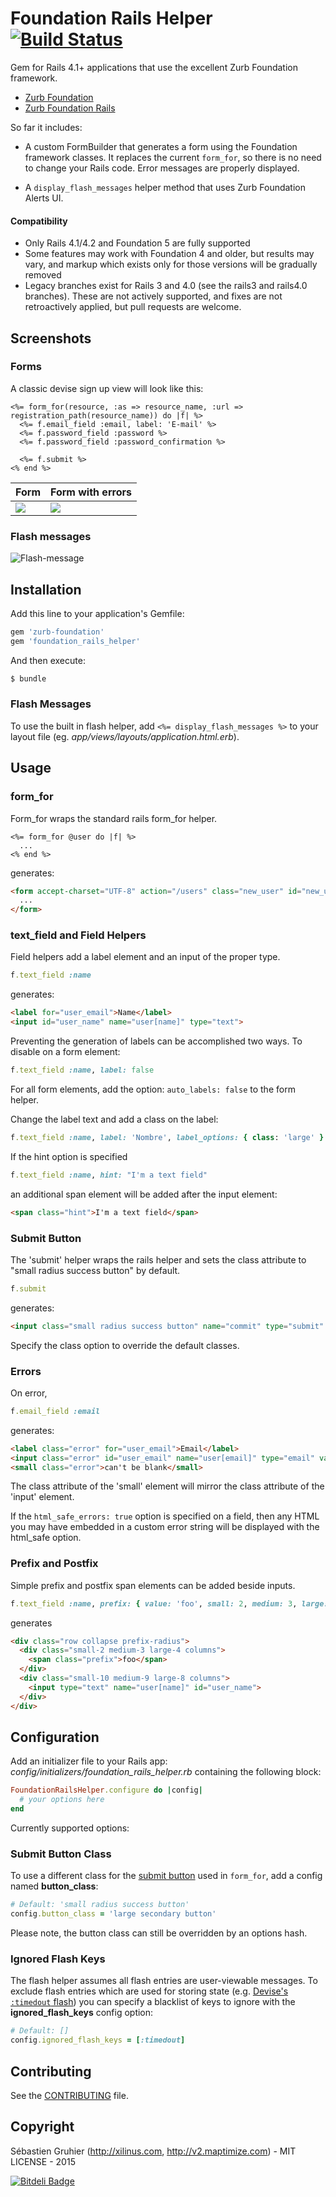 # Foundation Rails Helper [![Build Status](https://secure.travis-ci.org/sgruhier/foundation_rails_helper.png)](http://travis-ci.org/sgruhier/foundation_rails_helper)

Gem for Rails 4.1+ applications that use the excellent Zurb Foundation framework.

* [Zurb Foundation](https://github.com/zurb/foundation)
* [Zurb Foundation Rails](https://github.com/zurb/foundation-rails)

So far it includes:

* A custom FormBuilder that generates a form using the Foundation framework classes. It replaces the current `form_for`, so there is no need to change your Rails code. Error messages are properly displayed.

* A `display_flash_messages` helper method that uses Zurb Foundation Alerts UI.

#### Compatibility

* Only Rails 4.1/4.2 and Foundation 5 are fully supported
* Some features may work with Foundation 4 and older, but results may vary, and markup which exists only for those versions will be gradually removed
* Legacy branches exist for Rails 3 and 4.0 (see the rails3 and rails4.0 branches). These are not actively supported, and fixes are not retroactively applied, but pull requests are welcome.


## Screenshots

### Forms
A classic devise sign up view will look like this:

```erb
<%= form_for(resource, :as => resource_name, :url => registration_path(resource_name)) do |f| %>
  <%= f.email_field :email, label: 'E-mail' %>
  <%= f.password_field :password %>
  <%= f.password_field :password_confirmation %>

  <%= f.submit %>
<% end %>
```

<table>
  <thead>
    <tr>
      <th>Form</th>
      <th>Form with errors</th>
    </tr>
  </thead>
  <tbody>
    <tr>
      <td valign='top'>
        <img src="https://cloud.githubusercontent.com/assets/1400414/5994195/d9b467ce-aa1e-11e4-914c-f696724b53ed.png"/>
      </td>
      <td valign='top'>
        <img src="https://cloud.githubusercontent.com/assets/1400414/5994196/dbf4bc0a-aa1e-11e4-8c18-b7d3b1b370dc.png"/>
      </td>
    </tr>
  </tbody>
</table>

### Flash messages

![Flash-message](https://cloud.githubusercontent.com/assets/393167/5845238/563dc094-a1b2-11e4-8548-2dd2950a60be.png "Flash-message")

## Installation

Add this line to your application's Gemfile:

```ruby
gem 'zurb-foundation'
gem 'foundation_rails_helper'
```

And then execute:

```bash
$ bundle
```

### Flash Messages

To use the built in flash helper, add `<%= display_flash_messages %>` to your layout file (eg. *app/views/layouts/application.html.erb*).

## Usage

### form_for

Form_for wraps the standard rails form_for helper.

```erb
<%= form_for @user do |f| %>
  ...
<% end %>
```

generates:

```html
<form accept-charset="UTF-8" action="/users" class="new_user" id="new_user" method="post">
  ...
</form>
```

### text_field and Field Helpers

Field helpers add a label element and an input of the proper type.

```ruby
f.text_field :name
```

generates:

```html
<label for="user_email">Name</label>
<input id="user_name" name="user[name]" type="text">
```

Preventing the generation of labels can be accomplished two ways. To disable on a form element:
```ruby
f.text_field :name, label: false
```
For all form elements, add the option: `auto_labels: false` to the form helper.

Change the label text and add a class on the label:

```ruby
f.text_field :name, label: 'Nombre', label_options: { class: 'large' }
```

If the hint option is specified

```ruby
f.text_field :name, hint: "I'm a text field"
```

an additional span element will be added after the input element:

```html
<span class="hint">I'm a text field</span>
```

### Submit Button

The 'submit' helper wraps the rails helper and sets the class attribute to "small radius success button" by default.

```ruby
f.submit
```

generates:

```html
<input class="small radius success button" name="commit" type="submit" value="Create User">
```

Specify the class option to override the default classes.

### Errors

On error,

```ruby
f.email_field :email
```

generates:

```html
<label class="error" for="user_email">Email</label>
<input class="error" id="user_email" name="user[email]" type="email" value="">
<small class="error">can't be blank</small>
```

The class attribute of the 'small' element will mirror the class attribute of the 'input' element.

If the `html_safe_errors: true` option is specified on a field, then any HTML you may have embedded in a custom error string will be displayed with the html_safe option.

### Prefix and Postfix
Simple prefix and postfix span elements can be added beside inputs.
```ruby
f.text_field :name, prefix: { value: 'foo', small: 2, medium: 3, large: 4, input_style: 'radius' }
```
generates
```html
<div class="row collapse prefix-radius">
  <div class="small-2 medium-3 large-4 columns">
    <span class="prefix">foo</span>
  </div>
  <div class="small-10 medium-9 large-8 columns">
    <input type="text" name="user[name]" id="user_name">
  </div>
</div>
```


## Configuration
Add an initializer file to your Rails app: *config/initializers/foundation_rails_helper.rb*
containing the following block:

```ruby
FoundationRailsHelper.configure do |config|
  # your options here
end
```

Currently supported options:

### Submit Button Class
To use a different class for the [submit button](https://github.com/sgruhier/foundation_rails_helper#submit-button) used in `form_for`, add a config named **button_class**:
```ruby
# Default: 'small radius success button'
config.button_class = 'large secondary button'
```

Please note, the button class can still be overridden by an options hash.

### Ignored Flash Keys
The flash helper assumes all flash entries are user-viewable messages.
To exclude flash entries which are used for storing state
(e.g. [Devise's `:timedout` flash](https://github.com/plataformatec/devise/issues/1777))
you can specify a blacklist of keys to ignore with the **ignored_flash_keys** config option:
```ruby
# Default: []
config.ignored_flash_keys = [:timedout]
```

## Contributing

See the [CONTRIBUTING](CONTRIBUTING.md) file.

## Copyright

Sébastien Gruhier (http://xilinus.com, http://v2.maptimize.com) - MIT LICENSE - 2015

[![Bitdeli Badge](https://d2weczhvl823v0.cloudfront.net/sgruhier/foundation_rails_helper/trend.png)](https://bitdeli.com/free "Bitdeli Badge")
